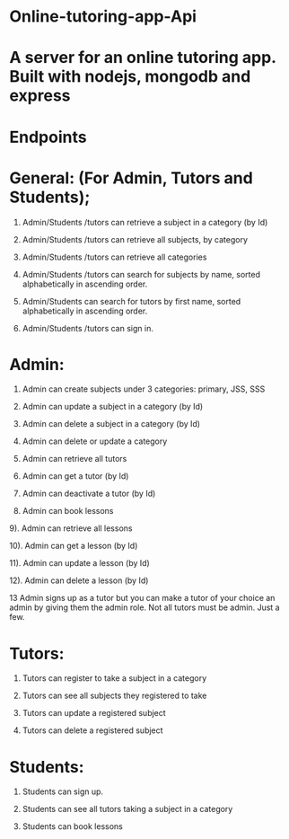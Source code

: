# Online-tutoring-app-Api
# A server for an online tutoring app. Built with nodejs, mongodb and express

# Endpoints

# General: (For Admin, Tutors and Students);

1) Admin/Students /tutors can retrieve a subject in a category (by Id)

2) Admin/Students /tutors can retrieve all subjects, by category

3) Admin/Students /tutors can retrieve all categories

4) Admin/Students /tutors can search for subjects by name, sorted alphabetically in ascending order.

5) Admin/Students  can search for tutors by first name, sorted alphabetically in ascending order.

6) Admin/Students /tutors can sign in.



# Admin:

1) Admin can create subjects under 3 categories: primary, JSS, SSS

2) Admin can update a subject in a category (by Id)

3) Admin can delete a subject in a category (by Id)

4) Admin can delete or update a category

5) Admin can retrieve all tutors

6) Admin can get a tutor (by Id)

7) Admin can deactivate a tutor (by Id)

8) Admin can book lessons

9). Admin can retrieve all lessons

10). Admin can get a lesson (by Id)

11). Admin can update a lesson (by Id)

12). Admin can delete a lesson (by Id)

13 Admin signs up as a tutor but you can make a tutor of your choice an admin by giving them the admin role. Not all tutors must be admin. Just a few.

 

# Tutors:

1) Tutors can register to take a subject in a category

2) Tutors can see all subjects they registered to take

3) Tutors can update a registered subject

4) Tutors can delete a registered subject

 

# Students:

1) Students can sign up.

2) Students can see all tutors taking a subject in a category

3) Students can book lessons

